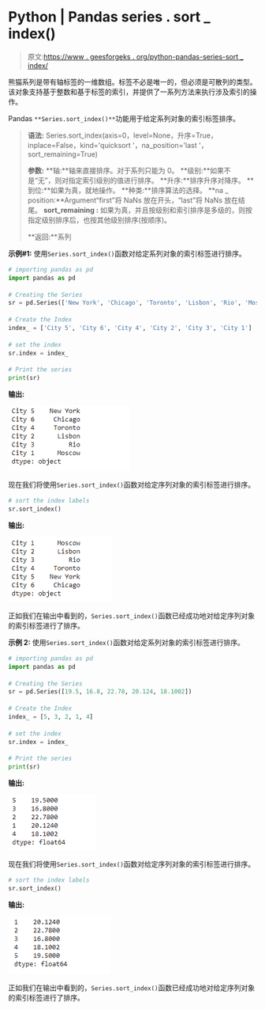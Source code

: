 # Python | Pandas series . sort _ index()

> 原文:[https://www . geesforgeks . org/python-pandas-series-sort _ index/](https://www.geeksforgeeks.org/python-pandas-series-sort_index/)

熊猫系列是带有轴标签的一维数组。标签不必是唯一的，但必须是可散列的类型。该对象支持基于整数和基于标签的索引，并提供了一系列方法来执行涉及索引的操作。

Pandas `**Series.sort_index()**`功能用于给定系列对象的索引标签排序。

> **语法:** Series.sort_index(axis=0，level=None，升序=True，inplace=False，kind='quicksort '，na_position='last '，sort_remaining=True)
> 
> **参数:**
> **轴:**轴来直接排序。对于系列只能为 0。
> **级别:**如果不是“无”，则对指定索引级别的值进行排序。
> **升序:**排序升序对降序。
> **到位:**如果为真，就地操作。
> **种类:**排序算法的选择。
> **na _ position:**Argument“first”将 NaNs 放在开头，“last”将 NaNs 放在结尾。
> **sort_remaining :** 如果为真，并且按级别和索引排序是多级的，则按指定级别排序后，也按其他级别排序(按顺序)。
> 
> **返回:**系列

**示例#1:** 使用`Series.sort_index()`函数对给定系列对象的索引标签进行排序。

```py
# importing pandas as pd
import pandas as pd

# Creating the Series
sr = pd.Series(['New York', 'Chicago', 'Toronto', 'Lisbon', 'Rio', 'Moscow'])

# Create the Index
index_ = ['City 5', 'City 6', 'City 4', 'City 2', 'City 3', 'City 1'] 

# set the index
sr.index = index_

# Print the series
print(sr)
```

**输出:**

![](img/6d1e9670deae0880ed655db1efb2cf3a.png)

现在我们将使用`Series.sort_index()`函数对给定序列对象的索引标签进行排序。

```py
# sort the index labels
sr.sort_index()
```

**输出:**

![](img/9f119ff9d35cf632162ac85477f396cd.png)

正如我们在输出中看到的，`Series.sort_index()`函数已经成功地对给定序列对象的索引标签进行了排序。

**示例 2:** 使用`Series.sort_index()`函数对给定系列对象的索引标签进行排序。

```py
# importing pandas as pd
import pandas as pd

# Creating the Series
sr = pd.Series([19.5, 16.8, 22.78, 20.124, 18.1002])

# Create the Index
index_ = [5, 3, 2, 1, 4]

# set the index
sr.index = index_

# Print the series
print(sr)
```

**输出:**

![](img/08482706968bef0e41328ac9b19ebb87.png)

现在我们将使用`Series.sort_index()`函数对给定序列对象的索引标签进行排序。

```py
# sort the index labels
sr.sort_index()
```

**输出:**

![](img/077ac6a6f5d8af8815ce28133c787cfc.png)

正如我们在输出中看到的，`Series.sort_index()`函数已经成功地对给定序列对象的索引标签进行了排序。